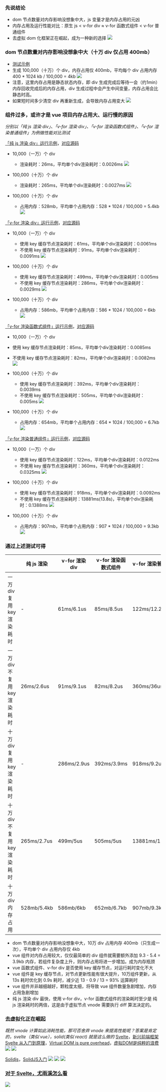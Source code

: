 
### 先说结论
- dom 节点数量对内存影响没想象中大，js 变量才是内存占用的元凶
- 内存占用及运行性能对比：原生 js < v-for div ≈ v-for 函数式组件 < v-for 普通组件
- 去虚拟 dom 化框架正在崛起，成为一种新的选择
![](http://upyun.luckly-mjw.cn/Assets/vue-component-performance/000.png)


### dom 节点数量对内存影响没想象中大（十万 div 仅占用 400mb）
- [测试示例](https://blog.luckly-mjw.cn/tool-show/vue-component-performance/pure-js.html)
- 生成 100,000（十万）个 div，内存占用仅 400mb，平均每个 div 占用内存 400 * 1024 kb / 100,000 = 4kb
![](http://upyun.luckly-mjw.cn/Assets/vue-component-performance/001.png)
- 注意，这里内存占用是静态状态内存，即 div 生成完成后等待一会（约1min）内存回收完成后的内存占用，div 生成过程中会产生中间变量，内存占用会比静态时高。
- 如果短时间多少清空 div 再重新生成，会导致内存占用变大
![](http://upyun.luckly-mjw.cn/Assets/vue-component-performance/002.png)


### 组件过多，或许才是 vue 项目内存占用大、运行慢的原因
*分别以「纯 js 渲染 div」、「v-for 渲染 div」、「v-for 渲染函数式组件」、「v-for 渲染普通组件」为例做性能对比测试*

[「纯 js 渲染 div」运行示例](https://blog.luckly-mjw.cn/tool-show/vue-component-performance/pure-js.html)，[对应源码](https://github.com/Momo707577045/vue-component-performance/blob/main/pure-js.html)
- 10,000（一万）个 div
  - 渲染耗时：26ms，平均单个div渲染耗时：0.0026ms
  ![](http://upyun.luckly-mjw.cn/Assets/vue-component-performance/003.png)

- 100,000（十万）个 div
  - 渲染耗时：265ms，平均单个div渲染耗时：0.0027ms
  ![](http://upyun.luckly-mjw.cn/Assets/vue-component-performance/004.png)

- 100,000（十万）个 div
  - 占用内存：528mb，平均单个占用内存：528 * 1024 / 100,000 = 5.4kb
  ![](http://upyun.luckly-mjw.cn/Assets/vue-component-performance/002.png)



[「v-for 渲染 div」运行示例](https://blog.luckly-mjw.cn/tool-show/vue-component-performance/vue-div.html)，[对应源码](https://github.com/Momo707577045/vue-component-performance/blob/main/vue-div.html)
- 10,000（一万）个 div
  - 使用 key 缓存节点渲染耗时：61ms，平均单个div渲染耗时：0.0061ms
  - 不使用 key 缓存节点渲染耗时：91ms，平均单个div渲染耗时：0.0091ms
  ![](http://upyun.luckly-mjw.cn/Assets/vue-component-performance/007.png)
  

- 100,000（十万）个 div
  - 使用 key 缓存节点渲染耗时：499ms，平均单个div渲染耗时：0.005ms
  - 不使用 key 缓存节点渲染耗时：286ms，平均单个div渲染耗时：0.0029ms
  ![](http://upyun.luckly-mjw.cn/Assets/vue-component-performance/008.png)

- 100,000（十万）个 div
  - 占用内存：586mb，平均单个占用内存：586 * 1024 / 100,000 = 6kb
  ![](http://upyun.luckly-mjw.cn/Assets/vue-component-performance/009.png)

[「v-for 渲染函数式组件」运行示例](https://blog.luckly-mjw.cn/tool-show/vue-component-performance/vue-func-component.html)，[对应源码](https://github.com/Momo707577045/vue-component-performance/blob/main/vue-func-component.html)
 - 10,000（一万）个 div
  - 使用 key 缓存节点渲染耗时：85ms，平均单个div渲染耗时：0.0085ms
  - 不使用 key 缓存节点渲染耗时：82ms，平均单个div渲染耗时：0.0082ms
  ![](http://upyun.luckly-mjw.cn/Assets/vue-component-performance/010.png)
  

- 100,000（十万）个 div
  - 使用 key 缓存节点渲染耗时：392ms，平均单个div渲染耗时：0.0039ms
  - 不使用 key 缓存节点渲染耗时：505ms，平均单个div渲染耗时：0.005ms
  ![](http://upyun.luckly-mjw.cn/Assets/vue-component-performance/011.png)

- 100,000（十万）个 div
  - 占用内存：654mb，平均单个占用内存：654 * 1024 / 100,000 = 6.7kb
  ![](http://upyun.luckly-mjw.cn/Assets/vue-component-performance/012.png)

[「v-for 渲染普通组件」运行示例](https://blog.luckly-mjw.cn/tool-show/vue-component-performance/vue-component.html)，[对应源码](https://github.com/Momo707577045/vue-component-performance/blob/main/vue-component.html)
- 10,000（一万）个 div
  - 使用 key 缓存节点渲染耗时：122ms，平均单个div渲染耗时：0.0122ms
  - 不使用 key 缓存节点渲染耗时：360ms，平均单个div渲染耗时：0.0325ms
  ![](http://upyun.luckly-mjw.cn/Assets/vue-component-performance/013.png)
  

- 100,000（十万）个 div
  - 使用 key 缓存节点渲染耗时：918ms，平均单个div渲染耗时：0.0092ms
  - 不使用 key 缓存节点渲染耗时：13881ms(13.8s)，平均单个div渲染耗时：0.1388ms
  ![](http://upyun.luckly-mjw.cn/Assets/vue-component-performance/014.png)

- 100,000（十万）个 div
  - 占用内存：907mb，平均单个占用内存：907 * 1024 / 100,000 = 9.3kb
  ![](http://upyun.luckly-mjw.cn/Assets/vue-component-performance/015.png)

### 通过上述测试可得

|  | 纯 js 渲染 | v-for 渲染 div | v-for 渲染函数式组件 | v-for 渲染普通组件
| --- | --- | --- | --- | --- |
| 一万div复用key渲染耗时 | - | 61ms/6.1us | 85ms/8.5us  | 122ms/12.2us
| 一万div不复用key渲染耗时 | 26ms/2.6us | 91ms/9.1us | 82ms/8.2us | 360ms/36us
| 十万div复用key渲染耗时 | - | 286ms/2.9us | 392ms/3.9ms | 918ms/9.2us
| 十万div不复用key渲染耗时 | 265ms/2.7us | 499m/5us | 505ms/5us | 13881ms/138.8us
| 十万div内存占用 | 528mb/5.4kb | 586mb/6kb | 652mb/6.7kb | 907mb/9.3kb

- dom 节点数量对内存影响没想象中大，10万 div 占用内存 400mb（只生成一次），平均单个 div 占用内存仅 4kb
- vue 组件对内存占用较大，仅仅最简单的 div 组件就需要额外添加 9.3 - 5.4 = 3.9kb 内存，若组件复杂度上升，则内存占用将进一步增加。成为内存瓶颈
- vue 函数式组件、v-for div 是否使用 key 缓存节点，对运行耗时变化不大
- vue 组件是 key 缓存节点，对节点更新性能有很大提升，10万组件更新，从 13s 耗时优化到 0.9s 耗时，减少近 13 - 0.9 / 13 = 93% 运算耗时
- vue 组件并非越细越好，颗粒度太细，将导致 vue 组件数量急剧增加，内存占用急剧增加
- 纯 js 渲染 div 最快，使用 v-for div，v-for 函数式组件的渲染耗时至少是 纯 js 渲染耗时的两倍，这是由于虚拟节点 vnode 需要执行 diff 算法决定的。

### 去虚拟化正在崛起
*既然 vnode 计算如此消耗性能，那可否舍弃 vnode 来提高性能呢？答案是肯定的，svelte（类似 vue），solid(类似 react) 就是这么做的*
[Svelte](https://www.svelte.cn/)，[新兴前端框架 Svelte 从入门到原理](https://zhuanlan.zhihu.com/p/350507037)，[Virtual DOM is pure overhead](https://www.svelte.cn/blog/virtual-dom-is-pure-overhead)，[虚拟DOM是纯粹的浪费](https://juejin.cn/post/6844904137826533384)
![](http://upyun.luckly-mjw.cn/Assets/vue-component-performance/105.png)
![](http://upyun.luckly-mjw.cn/Assets/vue-component-performance/101.png)


[Solidjs](https://www.solidjs.com/)，[SolidJS入门](https://juejin.cn/post/7041485386010329118)
![](http://upyun.luckly-mjw.cn/Assets/vue-component-performance/104.png)
![](http://upyun.luckly-mjw.cn/Assets/vue-component-performance/106.png)
![](http://upyun.luckly-mjw.cn/Assets/vue-component-performance/102.png)

### [对于 Svelte，尤雨溪​怎么看](https://www.zhihu.com/question/53150351/answer/133912199)
![](http://upyun.luckly-mjw.cn/Assets/vue-component-performance/107.png)






